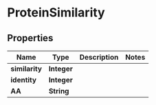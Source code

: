 
# ProteinSimilarity

## Properties
Name | Type | Description | Notes
------------ | ------------- | ------------- | -------------
**similarity** | **Integer** |  | 
**identity** | **Integer** |  | 
**AA** | **String** |  | 



